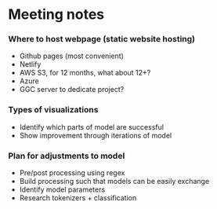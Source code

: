 # Meeting notes
### Where to host webpage (static website hosting)
- Github pages (most convenient)
- Netlify
- AWS S3, for 12 months, what about 12+?
- Azure
- GGC server to dedicate project?

### Types of visualizations
- Identify which parts of model are successful
- Show improvement through iterations of model

### Plan for adjustments to model
- Pre/post processing using regex
- Build processing such that models can be easily exchange
- Identify model parameters
- Research tokenizers + classification
